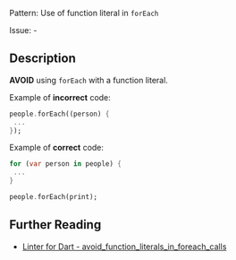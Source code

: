 Pattern: Use of function literal in `forEach`

Issue: -

## Description

**AVOID** using `forEach` with a function literal.

Example of **incorrect** code:
```dart
people.forEach((person) {
 ...
});
```

Example of **correct** code:
```dart
for (var person in people) {
 ...
}

people.forEach(print);
```

## Further Reading

* [Linter for Dart - avoid_function_literals_in_foreach_calls](https://dart-lang.github.io/linter/lints/avoid_function_literals_in_foreach_calls.html)